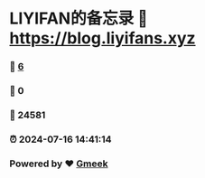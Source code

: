 # LIYIFAN的备忘录 :link: https://blog.liyifans.xyz 
### :page_facing_up: [6](https://blog.liyifans.xyz/tag.html) 
### :speech_balloon: 0 
### :hibiscus: 24581 
### :alarm_clock: 2024-07-16 14:41:14 
### Powered by :heart: [Gmeek](https://github.com/Meekdai/Gmeek)
